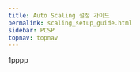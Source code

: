 ```yaml
---
title: Auto Scaling 설정 가이드
permalink: scaling_setup_guide.html
sidebar: PCSP
topnav: topnav
---
```


1pppp